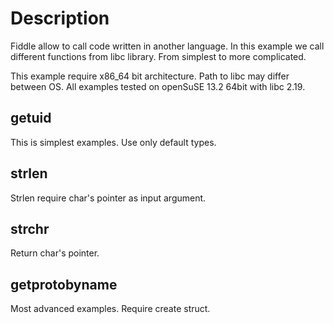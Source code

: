 # Description

Fiddle allow to call code written in another language. 
In this example we call different functions from libc library.
From simplest to more complicated.

This example require x86_64 bit architecture.
Path to libc may differ between OS.
All examples tested on openSuSE 13.2 64bit with libc 2.19.

## getuid
This is simplest examples. Use only default types.

## strlen
Strlen require char's pointer as input argument.

## strchr
Return char's pointer.

## getprotobyname
Most advanced examples. Require create struct.

